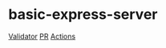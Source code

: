 # basic-express-server

[Validator](https://validator-pez4.onrender.com/)
[PR](https://github.com/BasharIrani23/basic-express-server/pull/1)
[Actions](https://github.com/BasharIrani23/basic-express-server/actions)
